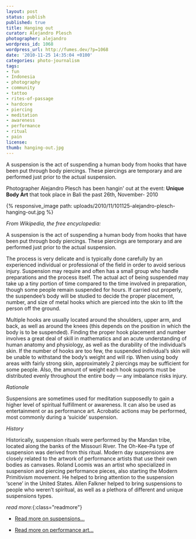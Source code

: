 ```yaml
---
layout: post
status: publish
published: true
title: Hanging out
curator: Alejandro Plesch
photographer: alejandro
wordpress_id: 1068
wordpress_url: http://fumes.dev/?p=1068
date: '2010-11-25 14:35:04 +0100'
categories: photo-journalism
tags:
- fun
- Indonesia
- photography
- community
- tattoo
- rites-of-passage
- hardcore
- piercing
- meditation
- awareness
- performance
- ritual
- pain
license:
thumb: hanging-out.jpg
---
```

A suspension is the act of suspending a human body from hooks that have been put through body piercings. These piercings are temporary and are performed just prior to the actual suspension. 
 
Photographer Alejandro Plesch has been hangin' out at the event: **Unique Body Art** that took place in Bali the past 26th, November- 2010 


{% responsive_image path: uploads/2010/11/101125-alejandro-plesch-hanging-out.jpg %}

_From Wikipedia, the free encyclopedia:_

A suspension is the act of suspending a human body from hooks that have been put through body piercings. These piercings are temporary and are performed just prior to the actual suspension. 

The process is very delicate and is typically done carefully by an experienced individual or professional of the field in order to avoid serious injury. Suspension may require and often has a small group who handle preparations and the process itself. The actual act of being suspended may take up a tiny portion of time compared to the time involved in preparation, though some people remain suspended for hours. If carried out properly, the suspendee&rsquo;s body will be studied to decide the proper placement, number, and size of metal hooks which are pierced into the skin to lift the person off the ground. 

Multiple hooks are usually located around the shoulders, upper arm, and back, as well as around the knees (this depends on the position in which the body is to be suspended). Finding the proper hook placement and number involves a great deal of skill in mathematics and an acute understanding of human anatomy and physiology, as well as the durability of the individual&rsquo;s skin. If the number of hooks are too few, the suspended individual&rsquo;s skin will be unable to withstand the body&rsquo;s weight and will rip. When using body areas with fairly strong skin, approximately 2 piercings may be sufficient for some people. Also, the amount of weight each hook supports must be distributed evenly throughout the entire body &mdash; any imbalance risks injury. 

_Rationale_

Suspensions are sometimes used for meditation supposedly to gain a higher level of spiritual fulfillment or awareness. It can also be used as entertainment or as performance art. Acrobatic actions may be performed, most commonly during a &lsquo;suicide&rsquo; suspension. 

_History_ 

Historically, suspension rituals were performed by the Mandan tribe, located along the banks of the Missouri River. The Oh-Kee-Pa type of suspension was derived from this ritual. Modern day suspensions are closely related to the artwork of performance artists that use their own bodies as canvases. Roland Loomis was an artist who specialized in suspension and piercing performance pieces, also starting the Modern Primitivism movement. He helped to bring attention to the suspension &lsquo;scene&rsquo; in the United States. Allen Falkner helped to bring suspensions to people who weren&rsquo;t spiritual, as well as a plethora of different and unique suspensions types. 


_read more:_{:class="readmore"}

- <a href="http://en.wikipedia.org/wiki/Suspension_(body_modification)" target="_blank">Read more on suspensions...</a> 

- <a href="http://en.wikipedia.org/wiki/Performance_art" target="_blank">Read more on performance art...</a> 
